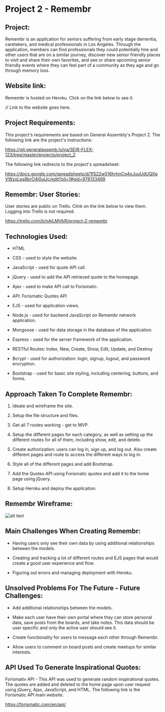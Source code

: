 # Project 2 - Remembr

## Project:

Remembr is an application for seniors suffering from early stage dementia, caretakers, and medical professionals in Los Angeles. Through the application, members can find professionals they could potentially hire and other users that are on a similar journey, discover new senior friendly places to visit and share their own favorites, and see or share upcoming senior friendly events where they can feel part of a community as they age and go through memory loss.

## Website link:

Remembr is hosted on Heroku. Click on the link below to see it.

// Link to the website goes here.

## Project Requirements:

This project's requirements are based on General Assembly's Project 2. The following link are the project's instructions:

https://git.generalassemb.ly/ira/SEIR-FLEX-123/tree/master/projects/project_2

The following link redirects to the project's spreadsheet:

https://docs.google.com/spreadsheets/d/1fS22w516hrhnCq4oJuuUdUQXpVWzxLps8brO4I0ulJc/edit?pli=1#gid=978133499

## Remembr: User Stories:

User stories are public on Trello. Clink on the link below to view them. Logging into Trello is not required.

https://trello.com/b/nAjLMVbR/project-2-remembr

## Technologies Used:

* HTML

* CSS - used to style the website.

* JavaScript - used for quote API call. 

* jQuery - used to add the API retrieved quote to the homepage. 

* Ajax - used to make API call to Forismatic.

* API: Forismatic Quotes API

* EJS - used for application views.

* Node.js - used for backend JavaScript on Remembr network application.

* Mongoose - used for data storage in the database of the application.

* Express - used for the server framework of the application.

* RESTful Routes: Index, New, Create, Show, Edit, Update, and Destroy

* Bcrypt - used for authorization: login, signup, logout, and password encryption.

* Bootstrap - used for basic site styling, including centering, buttons, and forms.

## Approach Taken To Complete Remembr:

1. Ideate and wireframe the site.

2. Setup the file structure and files.

3. Get all 7 routes working - get to MVP.

4. Setup the different pages for each category, as well as setting up the different routes for all of them, including show, edit, and delete.

5. Create authorization: users can log in, sign up, and log out. Also create different pages and route to access the different ways to log in.

6. Style all of the different pages and add Bootstrap.

7. Add the Quotes API using Forismatic quotes and add it to the home page using jQuery.

8. Setup Heroku and deploy the application.

## Remembr Wireframe:

![alt text](https://github.com/marcoriesgo01/project-2/blob/master/public/images/wireframe.png?raw=true)



## Main Challenges When Creating Remembr:

* Having users only see their own data by using additional relationships between the models. 

* Creating and tracking a lot of different routes and EJS pages that would create a good user experience and flow.

* Figuring out errors and managing deployment with Heroku.

## Unsolved Problems For The Future - Future Challenges:

* Add additional relationships between the models.

* Make each user have their own portal where they can store personal data, save posts from the boards, and take notes. This data should be user specific and only the active user should see it.

* Create functionality for users to message each other through Remembr.

* Allow users to comment on board posts and create meetups for similar interests.


## API Used To Generate Inspirational Quotes:

Forismativ API - This API was used to generate random inspirational quotes. The quotes are added and deleted to the home page upon user request using jQuery, Ajax, JavaScript, and HTML. The following link is the Forismatic API main website.

https://forismatic.com/en/api/
